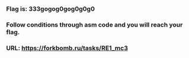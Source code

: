 ### Flag is: 333gogog0gog0g0g0
### Follow conditions through asm code and you will reach your flag.
### URL: https://forkbomb.ru/tasks/RE1_mc3